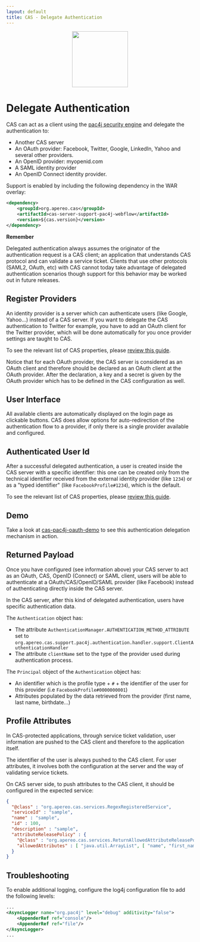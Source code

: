 ```yaml
---
layout: default
title: CAS - Delegate Authentication
---
```


<p align="center">
  <img src="https://pac4j.github.io/pac4j/img/logo-cas.png" width="150" />
</p>

# Delegate Authentication

CAS can act as a client using the [pac4j security engine](https://github.com/pac4j/pac4j) and delegate the authentication to:

* Another CAS server
* An OAuth provider: Facebook, Twitter, Google, LinkedIn, Yahoo and several other providers.
* An OpenID provider: myopenid.com
* A SAML identity provider
* An OpenID Connect identity provider.

Support is enabled by including the following dependency in the WAR overlay:

```xml
<dependency>
    <groupId>org.apereo.cas</groupId>
    <artifactId>cas-server-support-pac4j-webflow</artifactId>
    <version>${cas.version}</version>
</dependency>
```

<div class="alert alert-info"><strong>Remember</strong><p>Delegated authentication always assumes the originator of the authentication request is a CAS client; an
application that understands CAS protocol and can validate a service ticket. Clients that use other protocols (SAML2, OAuth, etc) with CAS cannot today take advantage of delegated authentication scenarios though support for this behavior may be worked out in future releases.</p></div>

## Register Providers

An identity provider is a server which can authenticate users (like Google, Yahoo...) instead of a CAS server.
If you want to delegate the CAS authentication to Twitter for example, you have to add an
OAuth client for the Twitter provider, which will be done automatically for you once provider settings are taught to CAS.

To see the relevant list of CAS properties, please [review this guide](../installation/Configuration-Properties.html).

Notice that for each OAuth provider, the CAS server is considered as an OAuth client and therefore should be declared as
an OAuth client at the OAuth provider. After the declaration, a key and a secret is given by the OAuth provider which has
to be defined in the CAS configuration as well.

## User Interface

All available clients are automatically displayed on the login page as clickable buttons.
CAS does allow options for auto-redirection of the authentication flow to a provider,
if only there is a single provider available and configured.

## Authenticated User Id

After a successful delegated authentication, a user is created inside the CAS server with a specific identifier:
this one can be created only from the technical identifier received from the external identity provider (like `1234`)
or as a "typed identifier" (like `FacebookProfile#1234`), which is the default.

To see the relevant list of CAS properties, please [review this guide](../installation/Configuration-Properties.html#pac4j-delegated-authn).

## Demo

Take a look at [cas-pac4j-oauth-demo](https://github.com/leleuj/cas-pac4j-oauth-demo)
to see this authentication delegation mechanism in action.

## Returned Payload

Once you have configured (see information above) your CAS server to act as an OAuth,
CAS, OpenID (Connect) or SAML client, users will be able to authenticate at a OAuth/CAS/OpenID/SAML
provider (like Facebook) instead of authenticating directly inside the CAS server.

In the CAS server, after this kind of delegated authentication, users have specific authentication data.

The `Authentication` object has:

* The attribute `AuthenticationManager.AUTHENTICATION_METHOD_ATTRIBUTE`
set to `org.apereo.cas.support.pac4j.authentication.handler.support.ClientAuthenticationHandler`
* The attribute `clientName` set to the type of the provider used during authentication process.

The `Principal` object of the `Authentication` object has:

* An identifier which is the profile type + `#` + the identifier of the user for this provider (i.e `FacebookProfile#0000000001`)
* Attributes populated by the data retrieved from the provider (first name, last name, birthdate...)

## Profile Attributes

In CAS-protected applications, through service ticket validation, user information
are pushed to the CAS client and therefore to the application itself.

The identifier of the user is always pushed to the CAS client. For user attributes, it involves both the configuration
at the server and the way of validating service tickets.

On CAS server side, to push attributes to the CAS client, it should be configured in the expected service:

```json
{
  "@class" : "org.apereo.cas.services.RegexRegisteredService",
  "serviceId" : "sample",
  "name" : "sample",
  "id" : 100,
  "description" : "sample",
  "attributeReleasePolicy" : {
    "@class" : "org.apereo.cas.services.ReturnAllowedAttributeReleasePolicy",
    "allowedAttributes" : [ "java.util.ArrayList", [ "name", "first_name", "middle_name" ] ]
  }
}
```

## Troubleshooting

To enable additional logging, configure the log4j configuration file to add the following
levels:

```xml
...
<AsyncLogger name="org.pac4j" level="debug" additivity="false">
    <AppenderRef ref="console"/>
    <AppenderRef ref="file"/>
</AsyncLogger>
...
```
